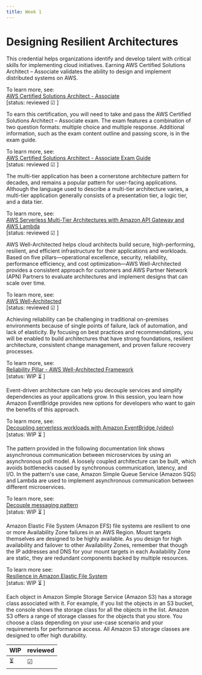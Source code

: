 ```yaml
---
title: Week 1
---
```

# Designing Resilient Architectures

This credential helps organizations identify and develop talent with critical skills for implementing cloud initiatives. Earning AWS Certified Solutions Architect – Associate validates the ability to design and implement distributed systems on AWS.

To learn more, see:    
[AWS Certified Solutions Architect - Associate](https://aws.amazon.com/certification/certified-solutions-architect-associate/)    
[status: reviewed &#9745; ]

To earn this certification, you will need to take and pass the AWS Certified Solutions Architect – Associate exam. The exam features a combination of two question formats: multiple choice and multiple response. Additional information, such as the exam content outline and passing score, is in the exam guide.

To learn more, see:   
[AWS Certified Solutions Architect - Associate Exam Guide](https://d1.awsstatic.com/training-and-certification/docs-sa-assoc/AWS-Certified-Solutions-Architect-Associate_Exam-Guide.pdf)   
[status: reviewed &#9745; ]

The multi-tier application has been a cornerstone architecture pattern for decades, and remains a popular pattern for user-facing applications. Although the language used to describe a multi-tier architecture varies, a multi-tier application generally consists of a presentation tier, a logic tier, and a data tier.

To learn more, see:     
[AWS Serverless Multi-Tier Architectures with Amazon API Gateway and AWS Lambda](https://docs.aws.amazon.com/whitepapers/latest/serverless-multi-tier-architectures-api-gateway-lambda/introduction.html)    
[status: reviewed &#9745; ]

AWS Well-Architected helps cloud architects build secure, high-performing, resilient, and efficient infrastructure for their applications and workloads. Based on five pillars—operational excellence, security, reliability, performance efficiency, and cost optimization—AWS Well-Architected provides a consistent approach for customers and AWS Partner Network (APN) Partners to evaluate architectures and implement designs that can scale over time.

To learn more, see:     
[AWS Well-Architected](https://aws.amazon.com/architecture/well-architected/)    
[status: reviewed &#9745; ]

Achieving reliability can be challenging in traditional on-premises environments because of single points of failure, lack of automation, and lack of elasticity. By focusing on best practices and recommendations, you will be enabled to build architectures that have strong foundations, resilient architecture, consistent change management, and proven failure recovery processes.

To learn more, see:   
[Reliability Pillar - AWS Well-Architected Framework](https://docs.aws.amazon.com/wellarchitected/latest/reliability-pillar/welcome.html)      
[status: WIP ⏳ ]

Event-driven architecture can help you decouple services and simplify dependencies as your applications grow. In this session, you learn how Amazon EventBridge provides new options for developers who want to gain the benefits of this approach.

To learn more, see:      
 [Decoupling serverless workloads with Amazon EventBridge (video)](https://youtu.be/VI79XQW4dIM?t=141)    
 [status: WIP ⏳ ]

The pattern provided in the following documentation link shows asynchronous communication between microservices by using an asynchronous poll model. A loosely coupled architecture can be built, which avoids bottlenecks caused by synchronous communication, latency, and I/O. In the pattern's use case, Amazon Simple Queue Service (Amazon SQS) and Lambda are used to implement asynchronous communication between different microservices.

To learn more, see:     
[Decouple messaging pattern](https://docs.aws.amazon.com/prescriptive-guidance/latest/modernization-integrating-microservices/decouple-messaging.html)     
[status: WIP ⏳ ]

Amazon Elastic File System (Amazon EFS) file systems are resilient to one or more Availability Zone failures in an AWS Region. Mount targets themselves are designed to be highly available. As you design for high availability and failover to other Availability Zones, remember that though the IP addresses and DNS for your mount targets in each Availability Zone are static, they are redundant components backed by multiple resources.

To learn more see:     
[Resilience in Amazon Elastic File System](https://docs.aws.amazon.com/efs/latest/ug/disaster-recovery-resiliency.html)     
[status: WIP ⏳ ]

Each object in Amazon Simple Storage Service (Amazon S3) has a storage class associated with it. For example, if you list the objects in an S3 bucket, the console shows the storage class for all the objects in the list. Amazon S3 offers a range of storage classes for the objects that you store. You choose a class depending on your use-case scenario and your requirements for performance access. All Amazon S3 storage classes are designed to offer high durability.


| WIP | reviewed |
| --------- | ------- |
| ⏳ | &#9745; |